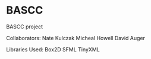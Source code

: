 # BASCC
BASCC project

Collaborators:
Nate Kulczak
Micheal Howell
David Auger

Libraries Used:
Box2D
SFML
TinyXML
